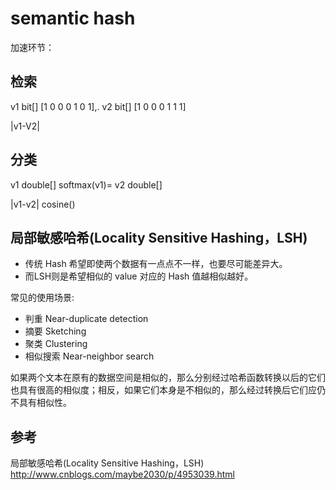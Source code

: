 

# semantic hash

加速环节：




## 检索
v1 bit[] [1 0 0 0 1 0 1],.
v2 bit[] [1 0 0 0 1 1 1]

|v1-V2|



## 分类
v1 double[]    softmax(v1)=
v2 double[]

|v1-v2|
cosine()


## 局部敏感哈希(Locality Sensitive Hashing，LSH)
- 传统 Hash 希望即使两个数据有一点点不一样，也要尽可能差异大。
- 而LSH则是希望相似的 value 对应的 Hash 值越相似越好。

常见的使用场景:
- 判重 Near-duplicate detection
- 摘要 Sketching
- 聚类 Clustering
- 相似搜索 Near-neighbor search

如果两个文本在原有的数据空间是相似的，那么分别经过哈希函数转换以后的它们也具有很高的相似度；相反，如果它们本身是不相似的，那么经过转换后它们应仍不具有相似性。

## 参考

局部敏感哈希(Locality Sensitive Hashing，LSH) http://www.cnblogs.com/maybe2030/p/4953039.html
